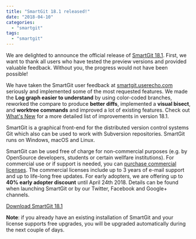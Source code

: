 ```yaml
---
title: "SmartGit 18.1 released!"
date: "2018-04-10"
categories: 
  - "smartgit"
tags: 
  - "smartgit"
---
```


We are delighted to announce the official release of [SmartGit 18.1](http://www.syntevo.com/smartgit/). First, we want to thank all users who have tested the preview versions and provided valuable feedback. Without you, the progress would not have been possible!

We have taken the SmartGit user feedback at [smartgit.userecho.com](https://smartgit.userecho.com) seriously and implemented some of the most requested features. We made the **Log graph easier to understand** by using color-coded branches, reworked the compare to produce **better diffs**, implemented a **visual bisect**, and **worktree commands** and improved a lot of existing features. Check out [What's New](http://www.syntevo.com/smartgit/whats-new) for a more detailed list of improvements in version 18.1.

SmartGit is a graphical front-end for the distributed version control systems Git which also can be used to work with Subversion repositories. SmartGit runs on Windows, macOS and Linux.

SmartGit can be used free of charge for non-commercial purposes (e.g. by OpenSource developers, students or certain wellfare institutions). For commercial use or if support is needed, you can [purchase commercial licenses](http://www.syntevo.com/smartgit/purchase). The commercial licenses include up to 3 years of e-mail support and up to life-long free updates. For early adopters, we are offering up to **40% early adopter discount** until April 24th 2018. Details can be found when launching SmartGit or by our Twitter, Facebook and Google+ channels.

[Download SmartGit 18.1](http://www.syntevo.com/smartgit/download)

**Note**: if you already have an existing installation of SmartGit and your license supports free upgrades, you will be upgraded automatically during the next couple of days.
